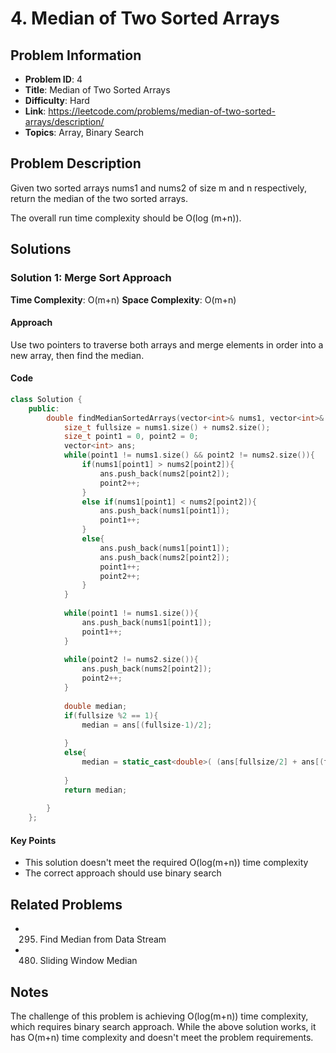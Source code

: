 # 4. Median of Two Sorted Arrays

## Problem Information
- **Problem ID**: 4
- **Title**: Median of Two Sorted Arrays
- **Difficulty**: Hard
- **Link**: https://leetcode.com/problems/median-of-two-sorted-arrays/description/
- **Topics**: Array, Binary Search

## Problem Description

Given two sorted arrays nums1 and nums2 of size m and n respectively, return the median of the two sorted arrays.

The overall run time complexity should be O(log (m+n)).

## Solutions

### Solution 1: Merge Sort Approach
**Time Complexity**: O(m+n)
**Space Complexity**: O(m+n)

#### Approach
Use two pointers to traverse both arrays and merge elements in order into a new array, then find the median.

#### Code
```cpp
class Solution {
    public:
        double findMedianSortedArrays(vector<int>& nums1, vector<int>& nums2) {
            size_t fullsize = nums1.size() + nums2.size();
            size_t point1 = 0, point2 = 0;
            vector<int> ans;
            while(point1 != nums1.size() && point2 != nums2.size()){
                if(nums1[point1] > nums2[point2]){
                    ans.push_back(nums2[point2]);
                    point2++;
                }
                else if(nums1[point1] < nums2[point2]){
                    ans.push_back(nums1[point1]);
                    point1++;
                }
                else{
                    ans.push_back(nums1[point1]);
                    ans.push_back(nums2[point2]);
                    point1++;
                    point2++;
                }
            }
    
            while(point1 != nums1.size()){
                ans.push_back(nums1[point1]);
                point1++;
            }
    
            while(point2 != nums2.size()){
                ans.push_back(nums2[point2]);
                point2++;
            }
            
            double median;
            if(fullsize %2 == 1){
                median = ans[(fullsize-1)/2];
                
            }
            else{
                median = static_cast<double>( (ans[fullsize/2] + ans[(fullsize/2) -1]) ) /2;
        
            }
            return median;
    
        }
    };
```

#### Key Points
- This solution doesn't meet the required O(log(m+n)) time complexity
- The correct approach should use binary search

## Related Problems
- 295. Find Median from Data Stream
- 480. Sliding Window Median

## Notes
The challenge of this problem is achieving O(log(m+n)) time complexity, which requires binary search approach. While the above solution works, it has O(m+n) time complexity and doesn't meet the problem requirements.